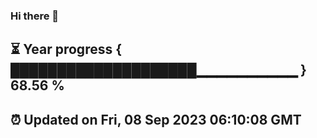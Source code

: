 ### Hi there 👋
⏳ Year progress { ████████████████████▁▁▁▁▁▁▁▁▁▁ } 68.56 %
---
⏰ Updated on Fri, 08 Sep 2023 06:10:08 GMT
---
